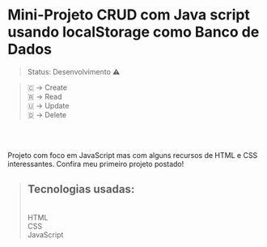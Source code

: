 <h1> Mini-Projeto CRUD com Java script usando localStorage como Banco de Dados </h1>

> Status: Desenvolvimento ⚠️

>🇨 -> Create <br>
>🇷 -> Read<br>
>🇺 -> Update<br>
>🇩 -> Delete<br>

<br><br>

Projeto com foco em JavaScript mas com alguns recursos de HTML e CSS interessantes. Confira meu primeiro projeto postado!


> <h2>Tecnologias usadas:</h2> <br>
> HTML <br>
> CSS<br>
> JavaScript<br>
